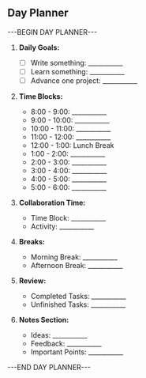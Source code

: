 ## Day Planner


---BEGIN DAY PLANNER---

1. **Daily Goals:**
   - [ ] Write something: ___________
   - [ ] Learn something: ___________
   - [ ] Advance one project: ___________

2. **Time Blocks:**
   - 8:00 - 9:00: ___________
   - 9:00 - 10:00: ___________
   - 10:00 - 11:00: ___________
   - 11:00 - 12:00: ___________
   - 12:00 - 1:00: Lunch Break
   - 1:00 - 2:00: ___________
   - 2:00 - 3:00: ___________
   - 3:00 - 4:00: ___________
   - 4:00 - 5:00: ___________
   - 5:00 - 6:00: ___________

3. **Collaboration Time:**
   - Time Block: ___________
   - Activity: ___________

4. **Breaks:**
   - Morning Break: ___________
   - Afternoon Break: ___________

5. **Review:**
   - Completed Tasks: ___________
   - Unfinished Tasks: ___________

6. **Notes Section:**
   - Ideas: ___________
   - Feedback: ___________
   - Important Points: ___________

---END DAY PLANNER---
